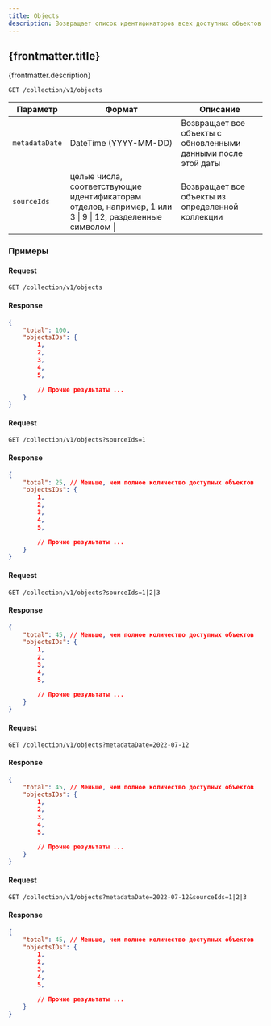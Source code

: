```yaml
---
title: Objects
description: Возвращает список идентификаторов всех доступных объектов.
---
```


## {frontmatter.title}

<p class="text-xl">{frontmatter.description}</p>

```
GET /collection/v1/objects
```

| Параметр       | Формат                                                                                                                  | Описание                                                      |
| -------------- | ----------------------------------------------------------------------------------------------------------------------- | ------------------------------------------------------------- |
| `metadataDate` | DateTime (YYYY-MM-DD)                                                                                                   | Возвращает все объекты с обновленными данными после этой даты |
| `sourceIds`    | целые числа, соответствующие идентификаторам отделов, например, 1 или 3 &#124; 9 &#124; 12, разделенные символом &#124; | Возвращает все объекты из определенной коллекции              |

### Примеры

#### Request

```
GET /collection/v1/objects
```

#### Response

```json
{
    "total": 100,
    "objectsIDs": {
        1,
        2,
        3,
        4,
        5,

        // Прочие результаты ...
    }
}
```

#### Request

```
GET /collection/v1/objects?sourceIds=1
```

#### Response

```json
{
    "total": 25, // Меньше, чем полное количество доступных объектов
    "objectsIDs": {
        1,
        2,
        3,
        4,
        5,

        // Прочие результаты ...
    }
}
```

#### Request

```
GET /collection/v1/objects?sourceIds=1|2|3
```

#### Response

```json
{
    "total": 45, // Меньше, чем полное количество доступных объектов
    "objectsIDs": {
        1,
        2,
        3,
        4,
        5,

        // Прочие результаты ...
    }
}
```

#### Request

```
GET /collection/v1/objects?metadataDate=2022-07-12
```

#### Response

```json
{
    "total": 45, // Меньше, чем полное количество доступных объектов
    "objectsIDs": {
        1,
        2,
        3,
        4,
        5,

        // Прочие результаты ...
    }
}
```

#### Request

```
GET /collection/v1/objects?metadataDate=2022-07-12&sourceIds=1|2|3
```

#### Response

```json
{
    "total": 45, // Меньше, чем полное количество доступных объектов
    "objectsIDs": {
        1,
        2,
        3,
        4,
        5,

        // Прочие результаты ...
    }
}
```
